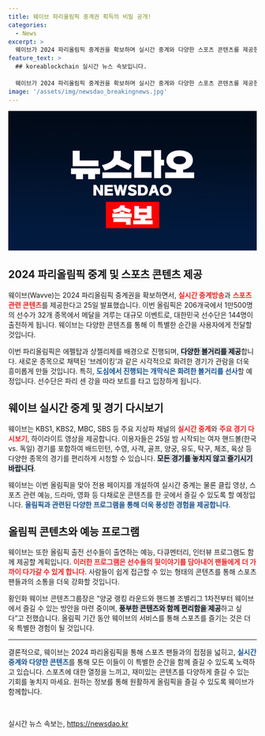 ```yaml
---
title: 웨이브 파리올림픽 중계권 획득의 비밀 공개!
categories:
  - News
excerpt: >
  웨이브가 2024 파리올림픽 중계권을 확보하며 실시간 중계와 다양한 스포츠 콘텐츠를 제공한다. 개막식은 도심에서 열리며, 젊고 역동적인 종목들이 화제를 모을 예정이다. 태극전사들의 경기도 놓치지 마세요!
feature_text: >
  ## koreablockchain 실시간 뉴스 속보입니다.

  웨이브가 2024 파리올림픽 중계권을 확보하며 실시간 중계와 다양한 스포츠 콘텐츠를 제공한다. 개막식은 도심에서 열리며, 젊고 역동적인 종목들이 화제를 모을 예정이다. 태극전사들의 경기도 놓치지 마세요!
image: '/assets/img/newsdao_breakingnews.jpg'
---
```


<p><img src="/assets/img/newsdao_breakingnews.jpg" alt="koreablockchain 속보" /></p>

<h2 data-ke-size="size26">2024 파리올림픽 중계 및 스포츠 콘텐츠 제공</h2>

<p data-ke-size="size16">웨이브(Wavve)는 2024 파리올림픽 중계권을 확보하면서, <b><span style="color: #ee2323;">실시간 중계방송</span></b>과 <b><span style="color: #ee2323;">스포츠 관련 콘텐츠</span></b>를 제공한다고 25일 발표했습니다. 이번 올림픽은 206개국에서 1만500명의 선수가 32개 종목에서 메달을 겨루는 대규모 이벤트로, 대한민국 선수단은 144명이 출전하게 됩니다. 웨이브는 다양한 콘텐츠를 통해 이 특별한 순간을 사용자에게 전달할 것입니다.</p>

<p data-ke-size="size16">이번 파리올림픽은 에펠탑과 샹젤리제를 배경으로 진행되며, <b><span style="background-color: #21538527;">다양한 볼거리를 제공</span></b>합니다. 새로운 종목으로 채택된 ‘브레이킹’과 같은 시각적으로 화려한 경기가 관람을 더욱 흥미롭게 만들 것입니다. 특히, <b><span style="color: #1a5490;">도심에서 진행되는 개막식은 화려한 볼거리를 선사</span></b>할 예정입니다. 선수단은 파리 센 강을 따라 보트를 타고 입장하게 됩니다.</p>

<h2 data-ke-size="size26">웨이브 실시간 중계 및 경기 다시보기</h2>

<p data-ke-size="size16">웨이브는 KBS1, KBS2, MBC, SBS 등 주요 지상파 채널의 <b><span style="color: #ee2323;">실시간 중계</span></b>와 <b><span style="color: #ee2323;">주요 경기 다시보기</span></b>, 하이라이트 영상을 제공합니다. 이용자들은 25일 밤 시작되는 여자 핸드볼(한국 vs. 독일) 경기를 포함하여 배드민턴, 수영, 사격, 골프, 양궁, 유도, 탁구, 체조, 육상 등 다양한 종목의 경기를 편리하게 시청할 수 있습니다. <b><span style="background-color: #21538527;">모든 경기를 놓치지 않고 즐기시기 바랍니다</span></b>.</p>

<p data-ke-size="size16">웨이브는 이번 올림픽을 맞아 전용 페이지를 개설하여 실시간 중계는 물론 클립 영상, 스포츠 관련 예능, 드라마, 영화 등 다채로운 콘텐츠를 한 곳에서 즐길 수 있도록 할 예정입니다. <b><span style="color: #1a5490;">올림픽과 관련된 다양한 프로그램을 통해 더욱 풍성한 경험을 제공합니다</span></b>.</p>

<h2 data-ke-size="size26">올림픽 콘텐츠와 예능 프로그램</h2>

<p data-ke-size="size16">웨이브는 또한 올림픽 출전 선수들이 출연하는 예능, 다큐멘터리, 인터뷰 프로그램도 함께 제공할 계획입니다. <b><span style="color: #ee2323;">이러한 프로그램은 선수들의 뒷이야기를 담아내어 팬들에게 더 가까이 다가갈 수 있게 합니다</span></b>. 사람들이 쉽게 접근할 수 있는 형태의 콘텐츠를 통해 스포츠 팬들과의 소통을 더욱 강화할 것입니다.</p>

<p data-ke-size="size16">황인화 웨이브 콘텐츠그룹장은 “양궁 랭킹 라운드와 핸드볼 조별리그 1차전부터 웨이브에서 즐길 수 있는 방안을 마련 중이며, <b><span style="background-color: #21538527;">풍부한 콘텐츠와 함께 편리함을 제공</span></b>하고 싶다”고 전했습니다. 올림픽 기간 동안 웨이브의 서비스를 통해 스포츠를 즐기는 것은 더욱 특별한 경험이 될 것입니다.</p>

<hr>

<p data-ke-size="size16">결론적으로, 웨이브는 2024 파리올림픽을 통해 스포츠 팬들과의 접점을 넓히고, <b><span style="color: #1a5490;">실시간 중계와 다양한 콘텐츠</span></b>를 통해 모든 이들이 이 특별한 순간을 함께 즐길 수 있도록 노력하고 있습니다. 스포츠에 대한 열정을 느끼고, 재미있는 콘텐츠를 다양하게 즐길 수 있는 기회를 놓치지 마세요. 원하는 정보를 통해 원활하게 올림픽을 즐길 수 있도록 웨이브가 함께합니다.</p> 

<p data-ke-size="size16">&nbsp;</p>
실시간 뉴스 속보는, <a href="https://newsdao.kr" rel="dofollow">https://newsdao.kr</a>


